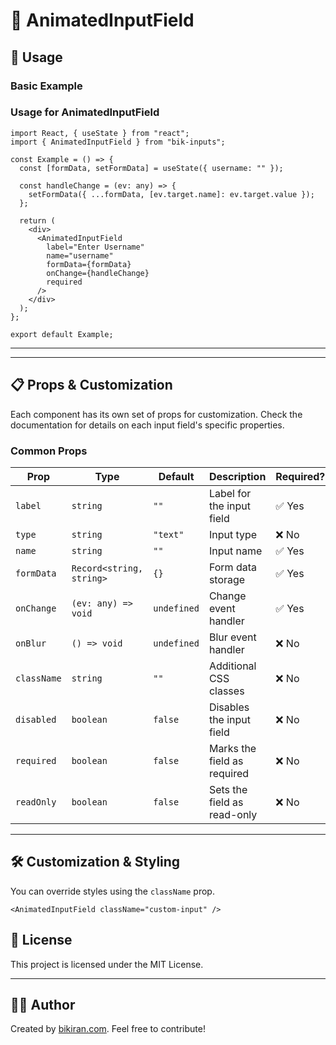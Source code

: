 # 📝 AnimatedInputField

## 🚀 Usage

### **Basic Example**

### **Usage for AnimatedInputField**

```tsx
import React, { useState } from "react";
import { AnimatedInputField } from "bik-inputs";

const Example = () => {
  const [formData, setFormData] = useState({ username: "" });

  const handleChange = (ev: any) => {
    setFormData({ ...formData, [ev.target.name]: ev.target.value });
  };

  return (
    <div>
      <AnimatedInputField
        label="Enter Username"
        name="username"
        formData={formData}
        onChange={handleChange}
        required
      />
    </div>
  );
};

export default Example;
```

---

---

## 📋 **Props & Customization**

Each component has its own set of props for customization. Check the documentation for details on each input field's specific properties.

### **Common Props**

| Prop        | Type                     | Default     | Description                 | Required? |
| ----------- | ------------------------ | ----------- | --------------------------- | --------- |
| `label`     | `string`                 | `""`        | Label for the input field   | ✅ Yes    |
| `type`      | `string`                 | `"text"`    | Input type                  | ❌ No     |
| `name`      | `string`                 | `""`        | Input name                  | ✅ Yes    |
| `formData`  | `Record<string, string>` | `{}`        | Form data storage           | ✅ Yes    |
| `onChange`  | `(ev: any) => void`      | `undefined` | Change event handler        | ✅ Yes    |
| `onBlur`    | `() => void`             | `undefined` | Blur event handler          | ❌ No     |
| `className` | `string`                 | `""`        | Additional CSS classes      | ❌ No     |
| `disabled`  | `boolean`                | `false`     | Disables the input field    | ❌ No     |
| `required`  | `boolean`                | `false`     | Marks the field as required | ❌ No     |
| `readOnly`  | `boolean`                | `false`     | Sets the field as read-only | ❌ No     |

---

## 🛠 **Customization & Styling**

You can override styles using the `className` prop.

```tsx
<AnimatedInputField className="custom-input" />
```

## 🔗 **License**

This project is licensed under the MIT License.

---

## 👨‍💻 **Author**

Created by [bikiran.com](https://bikiran.com). Feel free to contribute!
